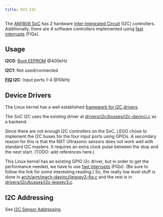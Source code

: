 ```yaml
---
title: EV3 I2C
---
```


The [AM1808 SoC](../ev3-processor) has 2 hardware [Inter-Integrated Circuit][i2c]
(I2C) controllers. Additionally, there are 4 software controllers implemented using
[fast interrupts](../ev3-fiq) (FIQs).

## Usage

__I2C0__: [Boot EEPROM](../ev3-eeprom) &#64;400kHz

__I2C1__: Not used/connected

__[FIQ](../ev3-fiq) I2C__: Input ports 1-4 &#64;10kHz

## Device Drivers

The Linux kernel has a well established [framework for I2C drivers].

The SoC I2C uses the existing driver at [drivers/i2c/busses/i2c-davinci.c] as a backend.

Since there are not enough I2C controllers on the SoC, LEGO chose to implement
the I2C buses for the four input ports using GPIOs. A secondary reason for this
is that the NXT Ultrasonic sensors does not work well with standard I2C masters.
It requires an extra clock pulse between the stop and the next start. (TODO: add
references here.)

This Linux kernel has an existing GPIO i2c driver, but in order to get the
performance needed, we have to use [fast interrupts](../ev3-fiq) (FIQs). (Be sure
to follow the link for some interesting reading.) So, the really low level stuff
is done in [arch/arm/mach-davinci/legoev3-fiq.c] and the rest is in
[drivers/i2c/busses/i2c-legoev3.c].

## I2C Addressing

See [I2C Sensor Addressing](/docs/sensors/i2c-sensor-addressing/).

[i2c]: https://en.wikipedia.org/wiki/I2c
[framework for I2C drivers]: https://www.kernel.org/doc/Documentation/i2c/
[drivers/i2c/busses/i2c-davinci.c]: https://github.com/ev3dev/ev3-kernel/blob/ev3dev-jessie/drivers/i2c/busses/i2c-davinci.c
[arch/arm/mach-davinci/legoev3-fiq.c]: https://github.com/ev3dev/ev3-kernel/blob/ev3dev-jessie/arch/arm/mach-davinci/legoev3-fiq.c
[drivers/i2c/busses/i2c-legoev3.c]: https://github.com/ev3dev/lego-linux-drivers/blob/master/ev3/legoev3_i2c.c
